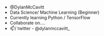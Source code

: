 - @DylanMcCavitt
- Data Science/ Machine Learning (Beginner)
- Currently learning Python / TensorFlow
- Collaborate on....
- 📫/ twitter - @dylanmccavitt_

<!---
DylanMcCavitt/DylanMcCavitt is a ✨ special ✨ repository because its `README.md` (this file) appears on your GitHub profile.
You can click the Preview link to take a look at your changes.
--->
